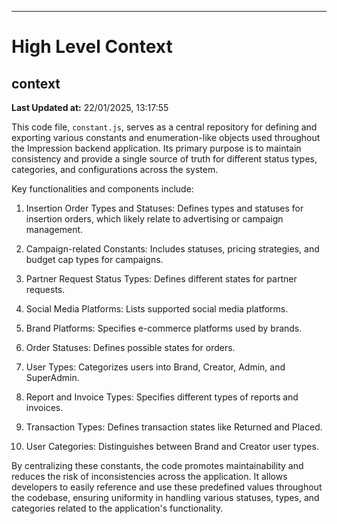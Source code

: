 

---
# High Level Context
## context
**Last Updated at:** 22/01/2025, 13:17:55

This code file, `constant.js`, serves as a central repository for defining and exporting various constants and enumeration-like objects used throughout the Impression backend application. Its primary purpose is to maintain consistency and provide a single source of truth for different status types, categories, and configurations across the system.

Key functionalities and components include:

1. Insertion Order Types and Statuses: Defines types and statuses for insertion orders, which likely relate to advertising or campaign management.

2. Campaign-related Constants: Includes statuses, pricing strategies, and budget cap types for campaigns.

3. Partner Request Status Types: Defines different states for partner requests.

4. Social Media Platforms: Lists supported social media platforms.

5. Brand Platforms: Specifies e-commerce platforms used by brands.

6. Order Statuses: Defines possible states for orders.

7. User Types: Categorizes users into Brand, Creator, Admin, and SuperAdmin.

8. Report and Invoice Types: Specifies different types of reports and invoices.

9. Transaction Types: Defines transaction states like Returned and Placed.

10. User Categories: Distinguishes between Brand and Creator user types.

By centralizing these constants, the code promotes maintainability and reduces the risk of inconsistencies across the application. It allows developers to easily reference and use these predefined values throughout the codebase, ensuring uniformity in handling various statuses, types, and categories related to the application's functionality.
